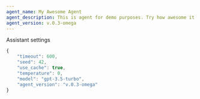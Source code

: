 ```yaml
---
agent_name: My Awesome Agent
agent_description: This is agent for demo purposes. Try how awesome it is
agent_version: v.0.3-omega
---
```

Assistant settings
```javascript
{
    "timeout": 600,
    "seed": 42,
    "use_cache": true,
    "temperature": 0,
    "model": "gpt-3.5-turbo",
    "agent_version": "v.0.3-omega"
}
```